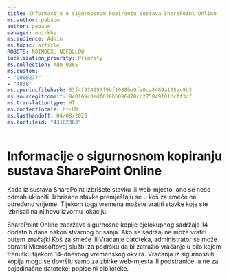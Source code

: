```yaml
---
title: Informacije o sigurnosnom kopiranju sustava SharePoint Online
ms.author: pebaum
author: pebaum
manager: mnirkhe
ms.audience: Admin
ms.topic: article
ROBOTS: NOINDEX, NOFOLLOW
localization_priority: Priority
ms.collection: Adm_O365
ms.custom:
- "9000277"
- "4838"
ms.openlocfilehash: 03f4f934997f9bf1088be9fe8ca8469a138ac9b3
ms.sourcegitcommit: 940169c0edf638b5086d70cc275049f01dcff3cf
ms.translationtype: HT
ms.contentlocale: hr-HR
ms.lasthandoff: 04/08/2020
ms.locfileid: "43182363"
---
```

# <a name="sharepoint-online-backup-information"></a>Informacije o sigurnosnom kopiranju sustava SharePoint Online

Kada iz sustava SharePoint izbrišete stavku ili web-mjesto, ono se neće odmah ukloniti. Izbrisane stavke premještaju se u koš za smeće na određeno vrijeme. Tijekom toga vremena možete vratiti stavke koje ste izbrisali na njihovu izvornu lokaciju.

SharePoint Online zadržava sigurnosne kopije cjelokupnog sadržaja 14 dodatnih dana nakon stvarnog brisanja. Ako se sadržaj ne može vratiti putem značajki Koš za smeće ili Vraćanje datoteka, administrator se može obratiti Microsoftovoj službi za podršku da bi zatražio vraćanje u bilo kojem trenutku tijekom 14-dnevnog vremenskog okvira. Vraćanja iz sigurnosnih kopija mogu se dovršiti samo za zbirke web-mjesta ili podstranice, a ne za pojedinačne datoteke, popise ni biblioteke.
